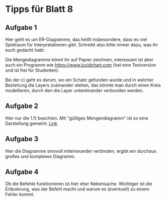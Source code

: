 # Tipps für Blatt 8

## Aufgabe 1

Hier geht es um ER-Diagramme, das heißt insbesondere, dass es viel Spielraum für Interpretationen gibt. Schreibt also bitte immer dazu, was ihr euch gedacht habt.

Die Mengediagramme könnt ihr auf Papier zeichnen, interessant ist aber auch ein Programm wie https://www.lucidchart.com (hat eine Testversion und ist frei für Studenten).

Bei der c) geht es darum, wo ein Schatz gefunden wurde und in welcher Beziehung die Layers zueinander stehen, das könnte man durch einen Kreis modellieren, durch den die Layer untereinander verbunden werden.

## Aufgabe 2

Hier nur die 1.f) beachten. Mit "gültiges Mengendiagramm" ist so eine Darstellung gemeint: [Link](https://commons.wikimedia.org/wiki/Category:Venn_diagrams?uselang=de#/media/File:Constant_function_gen2.svg)

## Aufgabe 3

Hier die Diagramme sinnvoll miteinerander verbinden, ergibt ein durchaus großes und komplexes Diagramm.

## Aufgabe 4

Ob die Befehle funktionieren ist hier eher Nebensache. Wichtiger ist die Erläuterung, was der Befehl macht und warum es (eventuell) zu einem Fehler kommt.
